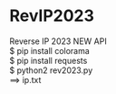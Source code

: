 # RevIP2023
Reverse IP 2023 NEW API
<br>$ pip install colorama
<br>$ pip install requests
<br>$ python2 rev2023.py
<br> ==> ip.txt
